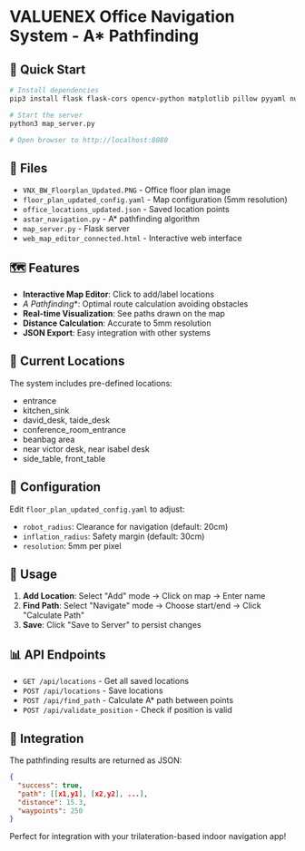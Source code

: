 # VALUENEX Office Navigation System - A* Pathfinding

## 🚀 Quick Start

```bash
# Install dependencies
pip3 install flask flask-cors opencv-python matplotlib pillow pyyaml numpy

# Start the server
python3 map_server.py

# Open browser to http://localhost:8080
```

## 📁 Files

- `VNX_BW_Floorplan_Updated.PNG` - Office floor plan image
- `floor_plan_updated_config.yaml` - Map configuration (5mm resolution)
- `office_locations_updated.json` - Saved location points
- `astar_navigation.py` - A* pathfinding algorithm
- `map_server.py` - Flask server
- `web_map_editor_connected.html` - Interactive web interface

## 🗺️ Features

- **Interactive Map Editor**: Click to add/label locations
- **A* Pathfinding**: Optimal route calculation avoiding obstacles
- **Real-time Visualization**: See paths drawn on the map
- **Distance Calculation**: Accurate to 5mm resolution
- **JSON Export**: Easy integration with other systems

## 📍 Current Locations

The system includes pre-defined locations:
- entrance
- kitchen_sink
- david_desk, taide_desk
- conference_room_entrance
- beanbag area
- near victor desk, near isabel desk
- side_table, front_table

## 🔧 Configuration

Edit `floor_plan_updated_config.yaml` to adjust:
- `robot_radius`: Clearance for navigation (default: 20cm)
- `inflation_radius`: Safety margin (default: 30cm)
- `resolution`: 5mm per pixel

## 🎯 Usage

1. **Add Location**: Select "Add" mode → Click on map → Enter name
2. **Find Path**: Select "Navigate" mode → Choose start/end → Click "Calculate Path"
3. **Save**: Click "Save to Server" to persist changes

## 📊 API Endpoints

- `GET /api/locations` - Get all saved locations
- `POST /api/locations` - Save locations
- `POST /api/find_path` - Calculate A* path between points
- `POST /api/validate_position` - Check if position is valid

## 🔌 Integration

The pathfinding results are returned as JSON:
```json
{
  "success": true,
  "path": [[x1,y1], [x2,y2], ...],
  "distance": 15.3,
  "waypoints": 250
}
```

Perfect for integration with your trilateration-based indoor navigation app!